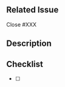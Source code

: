 ## Related Issue
<!-- Please specify the Issue that this PR will close -->
Close #XXX

## Description
<!-- このPRで行った変更内容を詳細に記載してください -->

## Checklist

- [ ] 


<!-- ## Review -->
<!-- Copilotのレビューは日本語で行われます
レビューコメントは日本語で返信してください
技術的な質問や改善提案は日本語で行います -->